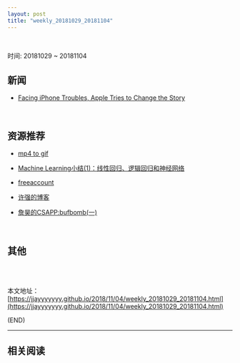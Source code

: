 ```yaml
---
layout: post
title: "weekly_20181029_20181104"
---
```



<br>

时间: 20181029 ~ 20181104

##	新闻

*	[Facing iPhone Troubles, Apple Tries to Change the Story](https://www.wsj.com/articles/facing-iphone-troubles-apple-tries-to-change-the-story-1541253601?mod=hp_major_pos16)

	<br>

##	资源推荐

*	[mp4 to gif](https://ezgif.com/video-to-gif)

*	[Machine Learning小结(1)：线性回归、逻辑回归和神经网络](http://blog.kongfy.com/2014/11/machine-learning%E5%B0%8F%E7%BB%931%EF%BC%9A%E7%BA%BF%E6%80%A7%E5%9B%9E%E5%BD%92%E3%80%81%E9%80%BB%E8%BE%91%E5%9B%9E%E5%BD%92%E5%92%8C%E7%A5%9E%E7%BB%8F%E7%BD%91%E7%BB%9C/)

*	[freeaccount](https://freeaccount.biz/accounts/wsj.com)

*	[许强的博客](https://xq773939719.github.io/)

*	[詹昊的CSAPP:bufbomb(一)](https://zybuluo.com/windmelon/note/1332160)

	<br>

##	其他

<br><br>

本文地址：[https://jjayyyyyyy.github.io/2018/11/04/weekly_20181029_20181104.html](https://jjayyyyyyy.github.io/2018/11/04/weekly_20181029_20181104.html)

(END)

---

##	相关阅读
